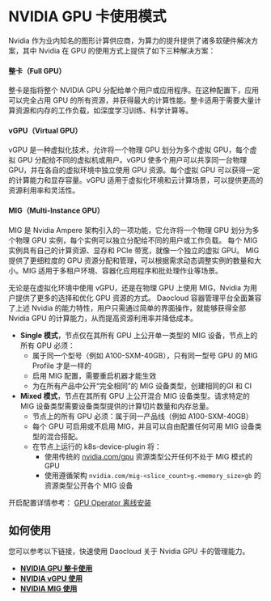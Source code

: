 # NVIDIA GPU 卡使用模式

Nvidia 作为业内知名的图形计算供应商，为算力的提升提供了诸多软硬件解决方案，其中 Nvidia 在 GPU 的使用方式上提供了如下三种解决方案：

#### 整卡（Full GPU）

整卡是指将整个 NVIDIA GPU 分配给单个用户或应用程序。在这种配置下，应用可以完全占用 GPU 的所有资源，并获得最大的计算性能。整卡适用于需要大量计算资源和内存的工作负载，如深度学习训练、科学计算等。

#### vGPU（Virtual GPU）

vGPU 是一种虚拟化技术，允许将一个物理 GPU 划分为多个虚拟 GPU，每个虚拟 GPU 分配给不同的虚拟机或用户。vGPU 使多个用户可以共享同一台物理 GPU，并在各自的虚拟环境中独立使用 GPU 资源。每个虚拟 GPU 可以获得一定的计算能力和显存容量。vGPU 适用于虚拟化环境和云计算场景，可以提供更高的资源利用率和灵活性。

#### MIG（Multi-Instance GPU）

MIG 是 Nvidia Ampere 架构引入的一项功能，它允许将一个物理 GPU 划分为多个物理 GPU 实例，每个实例可以独立分配给不同的用户或工作负载。
每个 MIG 实例具有自己的计算资源、显存和 PCIe 带宽，就像一个独立的虚拟 GPU。
MIG 提供了更细粒度的 GPU 资源分配和管理，可以根据需求动态调整实例的数量和大小。MIG 适用于多租户环境、容器化应用程序和批处理作业等场景。

无论是在虚拟化环境中使用 vGPU，还是在物理 GPU 上使用 MIG，Nvidia 为用户提供了更多的选择和优化 GPU 资源的方式。
Daocloud 容器管理平台全面兼容了上述 Nvidia 的能力特性，用户只需通过简单的界面操作，就能够获得全部 Nvidia GPU 的计算能力，从而提高资源利用率并降低成本。

- **Single 模式**，节点仅在其所有 GPU 上公开单一类型的 MIG 设备，节点上的所有 GPU 必须：
  - 属于同一个型号（例如 A100-SXM-40GB），只有同一型号 GPU 的 MIG Profile 才是一样的
  - 启用 MIG 配置，需要重启机器才能生效
  - 为在所有产品中公开“完全相同”的 MIG 设备类型，创建相同的GI 和 CI
- **Mixed 模式**，节点在其所有 GPU 上公开混合 MIG 设备类型。请求特定的 MIG 设备类型需要设备类型提供的计算切片数量和内存总量。
  - 节点上的所有 GPU 必须：属于同一产品线（例如 A100-SXM-40GB）
  - 每个 GPU 可启用或不启用 MIG，并且可以自由配置任何可用 MIG 设备类型的混合搭配。
  - 在节点上运行的 k8s-device-plugin 将：
    - 使用传统的 [nvidia.com/gpu](http://nvidia.com/gpu) 资源类型公开任何不处于 MIG 模式的 GPU
    - 使用遵循架构 `nvidia.com/mig-<slice_count>g.<memory_size>gb` 的资源类型公开各个 MIG 设备

开启配置详情参考： [GPU Operator 离线安装](install_nvidia_driver_of_operator.md)

## 如何使用

您可以参考以下链接，快速使用 Daocloud 关于 Nvidia GPU 卡的管理能力。

- **[NVIDIA GPU 整卡使用](full_gpu_userguide.md)**
- **[NVIDIA vGPU 使用](vgpu/vgpu_user.md)**
- **[NVIDIA MIG 使用](mig/mig_usage.md)**
